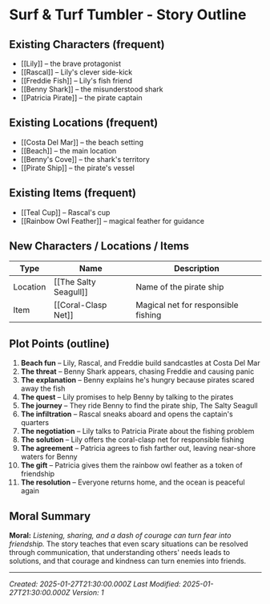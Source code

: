 # Surf & Turf Tumbler - Story Outline

## Existing Characters (frequent)
- [[Lily]] – the brave protagonist
- [[Rascal]] – Lily's clever side-kick
- [[Freddie Fish]] – Lily's fish friend
- [[Benny Shark]] – the misunderstood shark
- [[Patricia Pirate]] – the pirate captain

## Existing Locations (frequent)
- [[Costa Del Mar]] – the beach setting
- [[Beach]] – the main location
- [[Benny's Cove]] – the shark's territory
- [[Pirate Ship]] – the pirate's vessel

## Existing Items (frequent)
- [[Teal Cup]] – Rascal's cup
- [[Rainbow Owl Feather]] – magical feather for guidance

## New Characters / Locations / Items

| Type      | Name                      | Description                                                  |
| --------- | ------------------------- | ------------------------------------------------------------ |
| Location  | [[The Salty Seagull]]     | Name of the pirate ship                                     |
| Item      | [[Coral-Clasp Net]]       | Magical net for responsible fishing                          |

## Plot Points (outline)
1. **Beach fun** – Lily, Rascal, and Freddie build sandcastles at Costa Del Mar
2. **The threat** – Benny Shark appears, chasing Freddie and causing panic
3. **The explanation** – Benny explains he's hungry because pirates scared away the fish
4. **The quest** – Lily promises to help Benny by talking to the pirates
5. **The journey** – They ride Benny to find the pirate ship, The Salty Seagull
6. **The infiltration** – Rascal sneaks aboard and opens the captain's quarters
7. **The negotiation** – Lily talks to Patricia Pirate about the fishing problem
8. **The solution** – Lily offers the coral-clasp net for responsible fishing
9. **The agreement** – Patricia agrees to fish farther out, leaving near-shore waters for Benny
10. **The gift** – Patricia gives them the rainbow owl feather as a token of friendship
11. **The resolution** – Everyone returns home, and the ocean is peaceful again

## Moral Summary
**Moral:** *Listening, sharing, and a dash of courage can turn fear into friendship.*
The story teaches that even scary situations can be resolved through communication, that understanding others' needs leads to solutions, and that courage and kindness can turn enemies into friends.

---
*Created: 2025-01-27T21:30:00.000Z*
*Last Modified: 2025-01-27T21:30:00.000Z*
*Version: 1*
